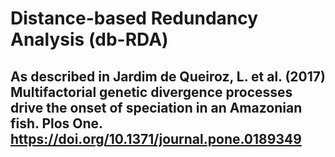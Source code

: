 # Distance-based Redundancy Analysis (db-RDA)

## As described in Jardim de Queiroz, L. et al. (2017) Multifactorial genetic divergence processes drive the onset of speciation in an Amazonian fish. Plos One. https://doi.org/10.1371/journal.pone.0189349
